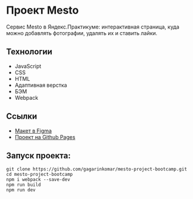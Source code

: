 # Проект Mesto
Сервис Mesto в Яндекс.Практикуме: интерактивная страница, куда можно добавлять фотографии, удалять их и ставить лайки.


## Технологии
* JavaScript
* CSS
* HTML
* Адаптивная верстка
* БЭМ
* Webpack


## Ссылки
* [Макет в Figma](https://www.figma.com/file/2cn9N9jSkmxD84oJik7xL7/JavaScript.-Sprint-4?node-id=0%3A1)
* [Проект на Github Pages](https://gagarinkomar.github.io/mesto-project-bootcamp/)


## Запуск проекта:
```
git clone https://github.com/gagarinkomar/mesto-project-bootcamp.git
cd mesto-project-bootcamp
npm i webpack --save-dev
npm run build
npm run dev
```
